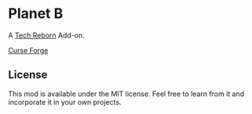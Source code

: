 # Planet B

A [Tech Reborn](https://www.curseforge.com/minecraft/mc-mods/techreborn) Add-on.

[Curse Forge](https://www.curseforge.com/minecraft/mc-mods/planet-b)

## License

This mod is available under the MIT license. Feel free to learn from it and incorporate it in your own projects.

